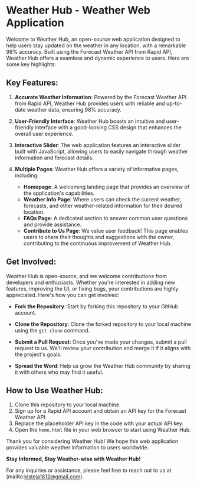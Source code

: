 # Weather Hub - Weather Web Application

Welcome to Weather Hub, an open-source web application designed to help users stay updated on the weather in any location, with a remarkable 98% accuracy. Built using the Forecast Weather API from Rapid API, Weather Hub offers a seamless and dynamic experience to users. Here are some key highlights:

## Key Features:

1. **Accurate Weather Information**: Powered by the Forecast Weather API from Rapid API, Weather Hub provides users with reliable and up-to-date weather data, ensuring 98% accuracy.

2. **User-Friendly Interface**: Weather Hub boasts an intuitive and user-friendly interface with a good-looking CSS design that enhances the overall user experience.

3. **Interactive Slider**: The web application features an interactive slider built with JavaScript, allowing users to easily navigate through weather information and forecast details.

4. **Multiple Pages**: Weather Hub offers a variety of informative pages, including:
    - **Homepage**: A welcoming landing page that provides an overview of the application's capabilities.
    - **Weather Info Page**: Where users can check the current weather, forecasts, and other weather-related information for their desired location.
    - **FAQs Page**: A dedicated section to answer common user questions and provide assistance.
    - **Contribute to Us Page**: We value user feedback! This page enables users to share their thoughts and suggestions with the owner, contributing to the continuous improvement of Weather Hub.

## Get Involved:

Weather Hub is open-source, and we welcome contributions from developers and enthusiasts. Whether you're interested in adding new features, improving the UI, or fixing bugs, your contributions are highly appreciated. Here's how you can get involved:

- **Fork the Repository**: Start by forking this repository to your GitHub account.

- **Clone the Repository**: Clone the forked repository to your local machine using the `git clone` command.

- **Submit a Pull Request**: Once you've made your changes, submit a pull request to us. We'll review your contribution and merge it if it aligns with the project's goals.

- **Spread the Word**: Help us grow the Weather Hub community by sharing it with others who may find it useful.

## How to Use Weather Hub:

1. Clone this repository to your local machine.
2. Sign up for a Rapid API account and obtain an API key for the Forecast Weather API.
3. Replace the placeholder API key in the code with your actual API key.
4. Open the `home.html` file in your web browser to start using Weather Hub.

Thank you for considering Weather Hub! We hope this web application provides valuable weather information to users worldwide.

**Stay Informed, Stay Weather-wise with Weather Hub!**

For any inquiries or assistance, please feel free to reach out to us at (mailto:klsteja1612@gmail.com).
